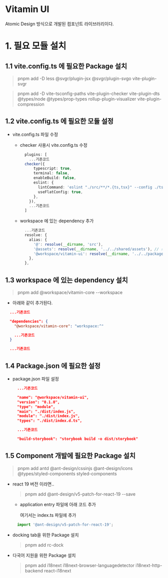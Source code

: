 # Vitamin UI

Atomic Design 방식으로 개발된 컴포넌트 라이브러리이다.

# 1. 필요 모듈 설치

## 1.1 vite.config.ts 에 필요한 Package 설치

  > pnpm add -D less @svgr/plugin-jsx @svgr/plugin-svgo vite-plugin-svgr

  > pnpm add -D vite-tsconfig-paths vite-plugin-checker vite-plugin-dts @types/node @types/prop-types rollup-plugin-visualizer vite-plugin-compression

## 1.2 vite.config.ts 에 필요한 모듈 설정

- vite.config.ts 파일 수정

  - checker 사용시 vite.config.ts 수정

    ```ts
      plugins: [
        ...기존코드
      checker({
          typescript: true,
          terminal: false,
          enableBuild: false,
          eslint: {
            lintCommand: 'eslint "./src/**/*.{ts,tsx}" --config ./tsconfig.json',
            useFlatConfig: true,
          },
        }),
        ...기존코드
      ]
    ```
  - workspace 에 있는 dependency 추가

    ```ts
      ...기존코드
      resolve: {
        alias: {
          '@': resolve(__dirname, 'src'),
          '@assets': resolve(__dirname, '../../shared/assets'), // ✅ 절대 경로 사용
          '@workspace/vitamin-ui': resolve(__dirname, '../../packages/vitamin-ui/src'),  // 재 build 하지 않아도 수정된 사항이 바로 반영된다.
        },
      },
    ```

## 1.3 workspace 에 있는 dependency 설치

  > pnpm add @workspace/vitamin-core --workspace

  - 아래와 같이 추가된다.

  ```json
    ...기존코드

    "dependencies": {
      "@workspace/vitamin-core": "workspace:^"

      ...기존코드
    }

    ...기존코드
  ```

## 1.4 Package.json 에 필요한 설정

- package.json 파일 설정

  ```json
    ...기존코드

    "name": "@workspace/vitamin-ui",
    "version": "0.1.0",
    "type": "module",
    "main": "./dist/index.js",
    "module": "./dist/index.js",
    "types": "./dist/index.d.ts",

    ...기존코드

    "build-storybook": "storybook build -o dist/storybook"
  ```

## 1.5 Component 개발에 필요한 Package 설치

  > pnpm add antd @ant-design/cssinjs @ant-design/icons @types/styled-components styled-components

  - react 19 버전 이라면..

    > pnpm add @ant-design/v5-patch-for-react-19 --save

    - application entry 파일에 아래 코드 추가

      여기서는 index.ts 파일에 추가

    ```ts
      import '@ant-design/v5-patch-for-react-19';
    ```

  - docking tab을 위한 Package 설치

    > pnpm add rc-dock

  - 다국어 지원을 위한 Package 설치

    > pnpm add i18next i18next-browser-languagedetector i18next-http-backend react-i18next